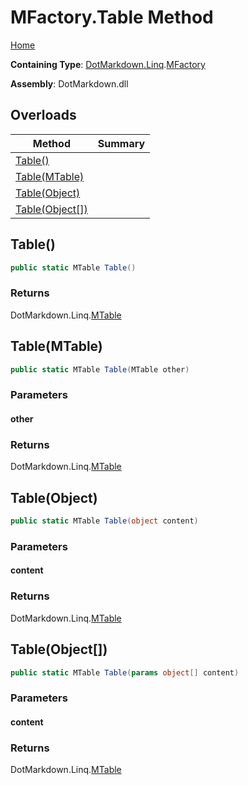 # MFactory\.Table Method

[Home](../../../../README.md)

**Containing Type**: [DotMarkdown.Linq](../../README.md)\.[MFactory](../README.md)

**Assembly**: DotMarkdown\.dll

## Overloads

| Method | Summary |
| ------ | ------- |
| [Table()](#DotMarkdown_Linq_MFactory_Table) | |
| [Table(MTable)](#DotMarkdown_Linq_MFactory_Table_DotMarkdown_Linq_MTable_) | |
| [Table(Object)](#DotMarkdown_Linq_MFactory_Table_System_Object_) | |
| [Table(Object\[\])](#DotMarkdown_Linq_MFactory_Table_System_Object___) | |

## Table\(\)<a name="DotMarkdown_Linq_MFactory_Table"></a>

```csharp
public static MTable Table()
```

### Returns

DotMarkdown\.Linq\.[MTable](../../MTable/README.md)

## Table\(MTable\)<a name="DotMarkdown_Linq_MFactory_Table_DotMarkdown_Linq_MTable_"></a>

```csharp
public static MTable Table(MTable other)
```

### Parameters

#### other

### Returns

DotMarkdown\.Linq\.[MTable](../../MTable/README.md)

## Table\(Object\)<a name="DotMarkdown_Linq_MFactory_Table_System_Object_"></a>

```csharp
public static MTable Table(object content)
```

### Parameters

#### content

### Returns

DotMarkdown\.Linq\.[MTable](../../MTable/README.md)

## Table\(Object\[\]\)<a name="DotMarkdown_Linq_MFactory_Table_System_Object___"></a>

```csharp
public static MTable Table(params object[] content)
```

### Parameters

#### content

### Returns

DotMarkdown\.Linq\.[MTable](../../MTable/README.md)

